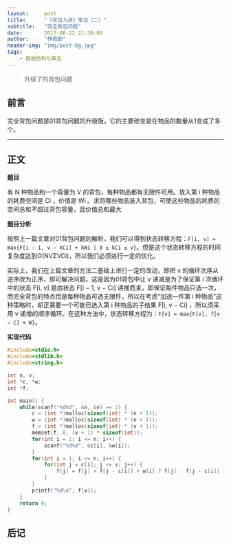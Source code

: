 ```yaml
---
layout:     post
title:      "《背包九讲》笔记（二）"
subtitle:   "完全背包问题"
date:       2017-08-22 21:30:00
author:     "林佩勤"
header-img: "img/post-bg.jpg"
tags:
    - 数据结构与算法
---
```


> 升级了的背包问题
>

## 前言

完全背包问题是01背包问题的升级版，它的主要改变是在物品的数量从1变成了多个。

---

## 正文

**题目**

有 N 种物品和一个容量为 V 的背包，每种物品都有无限件可用。放入第 i 种物品的耗费空间是 Ci ，价值是 Wi 。求将哪些物品装入背包，可使这些物品的耗费的空间总和不超过背包容量，且价值总和最大

**题目分析**

按照上一篇文章对01背包问题的解析，我们可以得到状态转移方程：`F[i, v] = max{F[i − 1, v − kCi] + kWi | 0 ≤ kCi ≤ v}`。但是这个状态转移方程的时间复杂度达到O(NVΣVCi)，所以我们必须进行一定的优化。

实际上，我们在上篇文章的方法二基础上进行一定的改动，即把 v 的循环次序从逆序改为正序，即可解决问题。这是因为01背包中让 v 递减是为了保证第 i 次循环中的状态 F[i, v] 是由状态 F[i − 1, v − Ci] 递推而来，即保证每件物品只选一次，而完全背包的特点恰是每种物品可选无限件，所以在考虑“加选一件第 i 种物品”这种策略时，却正需要一个可能已选入第 i 种物品的子结果 F[i, v − Ci] ，所以须采用 v 递增的顺序循环。在这种方法中，状态转移方程为：`F[v] = max{F[v], f[v − C] + W}`。

**实现代码**

```c
#include<stdio.h>
#include<stdlib.h>
#include<string.h>

int n, v;
int *c, *w;
int *f;

int main() {
    while(scanf("%d%d", &n, &v) == 2) {
        c = (int *)malloc(sizeof(int) * (n + 1));
        w = (int *)malloc(sizeof(int) * (n + 1));
        f = (int *)malloc(sizeof(int) * (v + 1));
        memset(f, 0, (v + 1) * sizeof(int));
        for(int i = 1; i <= n; i++) {
            scanf("%d%d", &c[i], &w[i]);
        }
        for(int i = 1; i <= n; i++) {
            for(int j = c[i]; j <= v; j++) {
                f[j] = f[j] > f[j - c[i]] + w[i] ? f[j] : f[j - c[i]] + w[i];
            }
        }
        printf("%d\n", f[v]);
    }
    return 0;
}
```

## 后记


